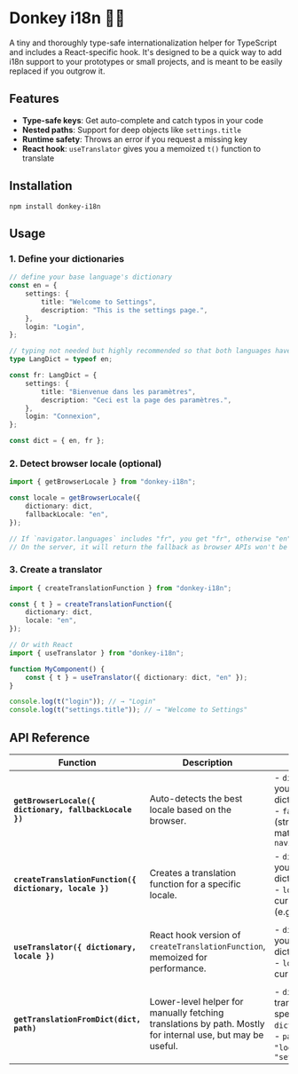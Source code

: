 # Donkey i18n 🐴🌐

A tiny and thoroughly type-safe internationalization helper for TypeScript and includes a React-specific hook. It's designed to be a quick way to add i18n support to your prototypes or small projects, and is meant to be easily replaced if you outgrow it.

## Features

- **Type-safe keys**: Get auto-complete and catch typos in your code
- **Nested paths**: Support for deep objects like `settings.title`
- **Runtime safety**: Throws an error if you request a missing key
- **React hook**: `useTranslator` gives you a memoized `t()` function to translate

## Installation

```
npm install donkey-i18n
```

## Usage

### 1. Define your dictionaries

```ts
// define your base language's dictionary
const en = {
    settings: {
        title: "Welcome to Settings",
        description: "This is the settings page.",
    },
    login: "Login",
};

// typing not needed but highly recommended so that both languages have the same structure
type LangDict = typeof en;

const fr: LangDict = {
    settings: {
        title: "Bienvenue dans les paramètres",
        description: "Ceci est la page des paramètres.",
    },
    login: "Connexion",
};

const dict = { en, fr };
```

### 2. Detect browser locale (optional)

```ts
import { getBrowserLocale } from "donkey-i18n";

const locale = getBrowserLocale({
    dictionary: dict,
    fallbackLocale: "en",
});

// If `navigator.languages` includes "fr", you get "fr", otherwise "en".
// On the server, it will return the fallback as browser APIs won't be available
```

### 3. Create a translator

```ts
import { createTranslationFunction } from "donkey-i18n";

const { t } = createTranslationFunction({
    dictionary: dict,
    locale: "en",
});

// Or with React
import { useTranslator } from "donkey-i18n";

function MyComponent() {
    const { t } = useTranslator({ dictionary: dict, "en" });
}

console.log(t("login")); // → "Login"
console.log(t("settings.title")); // → "Welcome to Settings"
```

## API Reference

| Function                                                | Description                                                                                                | Parameters                                                                                                                               | Returns                                                                                                             |
| ------------------------------------------------------- | ---------------------------------------------------------------------------------------------------------- | ---------------------------------------------------------------------------------------------------------------------------------------- | ------------------------------------------------------------------------------------------------------------------- |
| **`getBrowserLocale({ dictionary, fallbackLocale })`**  | Auto-detects the best locale based on the browser.                                                         | - `dictionary` (object): your whole locale dictionary<br>- `fallbackLocale` (string): used if no match in `navigator.languages`          | The best matching locale key, or the fallback.                                                                      |
| **`createTranslationFunction({ dictionary, locale })`** | Creates a translation function for a specific locale.                                                      | - `dictionary` (object): your full locale dictionary<br>- `locale` (string): the current language key (e.g., `"en"`, `"fr"`)             | `{ t }`, a type-safe wrapper around `getTranslationFromDict` for the given language. Example: `t("settings.title")` |
| **`useTranslator({ dictionary, locale })`**             | React hook version of `createTranslationFunction`, memoized for performance.                               | - `dictionary` (object): your full locale dictionary<br>- `locale` (string): the current language key                                    | `{ t }`, a type-safe wrapper around `getTranslationFromDict` for the given language. Example: `t("settings.title")` |
| **`getTranslationFromDict(dict, path)`**                | Lower-level helper for manually fetching translations by path. Mostly for internal use, but may be useful. | - `dict` (object): translations for a specific locale (e.g., `dict.en`)<br>- `path` (string): like `"login"` or `"settings.description"` | The translated string. Throws an error if the path doesn't exist                                                    |
